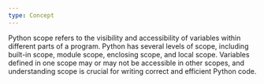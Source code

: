 ```yaml
---
type: Concept
---
```


Python scope refers to the visibility and accessibility of variables within different parts of a program. Python has several levels of scope, including built-in scope, module scope, enclosing scope, and local scope. Variables defined in one scope may or may not be accessible in other scopes, and understanding scope is crucial for writing correct and efficient Python code.